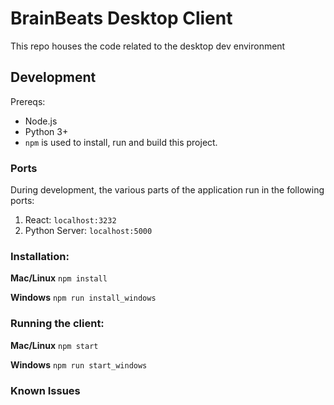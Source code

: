 # BrainBeats Desktop Client

This repo houses the code related to the desktop dev environment

## Development

Prereqs:

- Node.js
- Python 3+
- `npm` is used to install, run and build this project.

### Ports

During development, the various parts of the application run in the following ports:

1. React: `localhost:3232`
2. Python Server: `localhost:5000`

### Installation:

**Mac/Linux**
`npm install`

**Windows**
`npm run install_windows`

### Running the client:

**Mac/Linux**
`npm start`

**Windows**
`npm run start_windows`

### Known Issues
